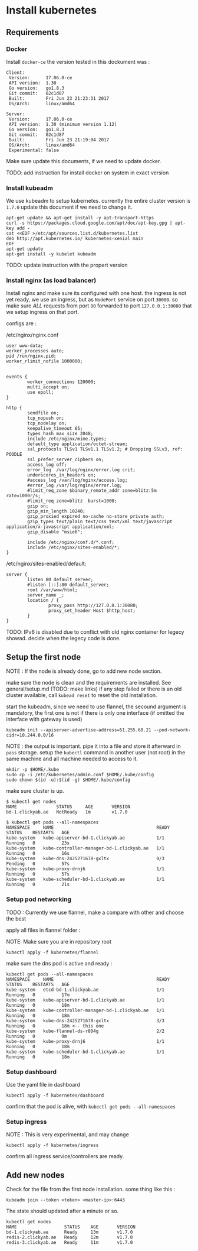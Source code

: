 # Install kubernetes

## Requirements

### Docker

Install `docker-ce` the version tested in this dockument was :

```
Client:
 Version:      17.06.0-ce
 API version:  1.30
 Go version:   go1.8.3
 Git commit:   02c1d87
 Built:        Fri Jun 23 21:23:31 2017
 OS/Arch:      linux/amd64

Server:
 Version:      17.06.0-ce
 API version:  1.30 (minimum version 1.12)
 Go version:   go1.8.3
 Git commit:   02c1d87
 Built:        Fri Jun 23 21:19:04 2017
 OS/Arch:      linux/amd64
 Experimental: false
```

Make sure update this documents, if we need to update docker.

TODO: add instruction for install docker on system in exact version

### Install kubeadm

We use kubeadm to setup kubernetes. currently the entire cluster version is `1.7.0` update this document if we need to change it.

```
apt-get update && apt-get install -y apt-transport-https
curl -s https://packages.cloud.google.com/apt/doc/apt-key.gpg | apt-key add -
cat <<EOF >/etc/apt/sources.list.d/kubernetes.list
deb http://apt.kubernetes.io/ kubernetes-xenial main
EOF
apt-get update
apt-get install -y kubelet kubeadm
```

TODO: update instruction with the propert version

### Install nginx (as load balancer)

Install nginx and make sure its configured with one host. the ingress is not yet ready, we use an ingress, but as `NodePort` service on port `30080`. so make sure *ALL* requests from port `80` forwarded to port `127.0.0.1:30080` that we setup ingress on that port.

configs are :

/etc/nginx/nginx.conf
```
user www-data;
worker_processes auto;
pid /run/nginx.pid;
worker_rlimit_nofile 1000000;


events {
        worker_connections 120000;
        multi_accept on;
        use epoll;
}

http {
        sendfile on;
        tcp_nopush on;
        tcp_nodelay on;
        keepalive_timeout 65;
        types_hash_max_size 2048;
        include /etc/nginx/mime.types;
        default_type application/octet-stream;
        ssl_protocols TLSv1 TLSv1.1 TLSv1.2; # Dropping SSLv3, ref: POODLE
        ssl_prefer_server_ciphers on;
        access_log off;
        error_log  /var/log/nginx/error.log crit;
        underscores_in_headers on;
        #access_log /var/log/nginx/access.log;
        #error_log /var/log/nginx/error.log;
        #limit_req_zone $binary_remote_addr zone=blitz:5m rate=1000r/s;
        #limit_req zone=blitz  burst=1000;
        gzip on;
        gzip_min_length 10240;
        gzip_proxied expired no-cache no-store private auth;
        gzip_types text/plain text/css text/xml text/javascript application/x-javascript application/xml;
        gzip_disable "msie6";

        include /etc/nginx/conf.d/*.conf;
        include /etc/nginx/sites-enabled/*;
}
```

/etc/nginx/sites-enabled/default:

```
server {
        listen 80 default_server;
        #listen [::]:80 default_server;
        root /var/www/html;
        server_name _;
        location / {
                proxy_pass http://127.0.0.1:30080;
                proxy_set_header Host $http_host;
        }
}
```

TODO: IPv6 is disabled due to conflict with old nginx container for legecy showad. decide when the legecy code is done.

## Setup the first node

NOTE : If the node is already done, go to add new node section.

make sure the node is clean and the requirements are installed. See general/setup.md (TODO: make links) if any step failed or there is an old cluster available, call `kubead reset` to reset the old installation.

start the kubeadm, since we need to use flannel, the secound argument is mandatory, the first one is not if there is only one interface (if omitted the interface with gateway is used)

````
kubeadm init --apiserver-advertise-address=51.255.68.21 --pod-network-cidr=10.244.0.0/16
````
NOTE : the output is important. pipe it into a file and store it afterward in `pass` storage. setup the `kubectl` command in another user (not root) in the same machine and all machine needed to access to it.

```
mkdir -p $HOME/.kube
sudo cp -i /etc/kubernetes/admin.conf $HOME/.kube/config
sudo chown $(id -u):$(id -g) $HOME/.kube/config
```

make sure cluster is up.
```
$ kubectl get nodes
NAME               STATUS     AGE       VERSION
bd-1.clickyab.ae   NotReady   1m        v1.7.0
```

```
$ kubectl get pods --all-namespaces
NAMESPACE     NAME                                       READY     STATUS    RESTARTS   AGE
kube-system   kube-apiserver-bd-1.clickyab.ae            1/1       Running   0          23s
kube-system   kube-controller-manager-bd-1.clickyab.ae   1/1       Running   0          16s
kube-system   kube-dns-2425271678-gxltx                  0/3       Pending   0          57s
kube-system   kube-proxy-drnj6                           1/1       Running   0          57s
kube-system   kube-scheduler-bd-1.clickyab.ae            1/1       Running   0          21s
```

### Setup pod networking

TODO : Currently we use flannel, make a compare with other and choose the best

apply all files in flannel folder :

NOTE: Make sure you are in repository root

```
kubectl apply -f kubernetes/flannel
```

make sure the dns pod is active and ready :

```
kubectl get pods --all-namespaces
NAMESPACE     NAME                                       READY     STATUS    RESTARTS   AGE
kube-system   etcd-bd-1.clickyab.ae                      1/1       Running   0          17m
kube-system   kube-apiserver-bd-1.clickyab.ae            1/1       Running   0          18m
kube-system   kube-controller-manager-bd-1.clickyab.ae   1/1       Running   0          18m
kube-system   kube-dns-2425271678-gxltx                  3/3       Running   0          18m <-- this one
kube-system   kube-flannel-ds-r804g                      2/2       Running   0          9m
kube-system   kube-proxy-drnj6                           1/1       Running   0          18m
kube-system   kube-scheduler-bd-1.clickyab.ae            1/1       Running   0          18m

```

### Setup dashboard

Use the yaml file in dashboard

```
kubectl apply -f kubernetes/dashboard
```
confirm that the pod is alive, with `kubectl get pods --all-namespaces`

### Setup ingress

NOTE : This is very experimental, and may change

```
kubectl apply -f kubernetes/ingress
```

confirm all ingress service/controllers are ready. 

## Add new nodes

Check for the file from the first node installation. some thing like this :

```
kubeadm join --token <token> <master-ip>:6443
```

The state should updated after a minute or so.

```
kubectl get nodes
NAME                  STATUS    AGE       VERSION
bd-1.clickyab.ae      Ready     13m       v1.7.0
redis-2.clickyab.ae   Ready     12m       v1.7.0
redis-3.clickyab.ae   Ready     11m       v1.7.0
```

